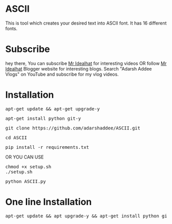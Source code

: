 # ASCII
This is tool which creates your desired text into ASCII font. It has 16 different fonts.

# Subscribe
hey there, You can subscribe <a href="https://youtube.com/c/mridealhat">Mr Idealhat</a> for interesting videos OR follow <a href="https://mr-idealhat.blogspot.com">Mr Idealhat</a> Blogger website for interesting blogs. Search "Adarsh Addee Vlogs" on YouTube and subscribe for my vlog videos. 

# Installation 
<pre>
apt-get update && apt-get upgrade-y 
</pre>

<pre>
apt-get install python git-y 
</pre>

<pre>
git clone https://github.com/adarshaddee/ASCII.git
</pre>

<pre>
cd ASCII 
</pre>

<pre>
pip install -r requirements.txt 
</pre>

OR YOU CAN USE

<pre>
chmod +x setup.sh 
./setup.sh
</pre>

<pre>
python ASCII.py
</pre>


# One line Installation 
<pre>
apt-get update && apt upgrade-y && apt-get install python git -y && git clone https://github.com/adarshaddee/ASCII.git
</pre>
